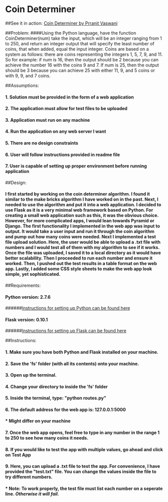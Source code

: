# Coin Determiner

##See it in action: [Coin Determiner by Prranit Vaswani](http://prranit.pythonanywhere.com)

##Problem:
####Using the Python language, have the function CoinDeterminer(num) take the input, which will be an integer ranging from 1 to 250, and return an integer output that will specify the least number of coins, that when added, equal the input integer. Coins are based on a system as follows: there are coins representing the integers 1, 5, 7, 9, and 11. So for example: if num is 16, then the output should be 2 because you can achieve the number 16 with the coins 9 and 7. If num is 25, then the output should be 3 because you can achieve 25 with either 11, 9, and 5 coins or with 9, 9, and 7 coins. 

##Assumptions:
#### 1. Solution must be provided in the form of a web application
#### 2. The application must allow for test files to be uploaded
#### 3. Application must run on any machine
#### 4. Run the application on any web server I want
#### 5. There are no design constraints
#### 6. User will follow instructions provided in readme file
#### 7. User is capable of setting up proper environment before running application

##Design:
#### I first started by working on the coin determiner algorithm. I found it similar to the make bricks algorithm I have worked on in the past. Next, I needed to use the algorithm and put it into a web application. I decided to use Flask as it is a very minimal web framework based on Python. For creating a small web application such as this, it was the obvious choice. However, for more complicated apps, I would lean towards Pyramid or Django. The first functionality I implemented in the web app was input to output. It would take a user input and run it through the coin algorithm and pump out how many coins were needed. Next I implemented a test file upload solution. Here, the user would be able to upload a .txt file with numbers and I would test all of them with my algorithm to see if it works. Once the file was uploaded, I saved it to a local directory as it would have better scalability. Then I proceeded to run each number and ensure it worked. Then, I pushed out the test results in a table format on the web app. Lastly, I added some CSS style sheets to make the web app look simple, yet sophisticated.

##Requirements:
#### Python version: 2.7.6
######[Instructions for setting up Python can be found here](https://www.python.org/downloads/)
#### Flask version: 0.10.1
######[Instructions for setting up Flask can be found here](http://flask.pocoo.org/docs/0.10/installation/)

##Instructions:
#### 1. Make sure you have both Python and Flask installed on your machine.
#### 2. Save the 'fs' folder (with all its contents) onto your machine.
#### 3. Open up the terminal.
#### 4. Change your directory to inside the 'fs' folder
#### 5. Inside the terminal, type: **"python routes.py"**
#### 6. The default address for the web app is: **127.0.0.1:5000** 
####		* Might differ on your machine
#### 7. Once the web app opens, feel free to type in any number in the range 1 to 250 to see how many coins it needs.
#### 8. If you would like to test the app with multiple values, go ahead and click on **Test App**
#### 9. Here, you can upload a **.txt** file to test the app. For convenience, I have provided the "test.txt" file. You can change the values inside the file to try different numbers.
#### 		* Note: To work properly, the test file must list each number on a seperate line. *Otherwise it will fail.*
